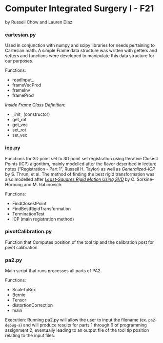 # Computer Integrated Surgery I - F21
by Russell Chow and Lauren Diaz

### cartesian.py
Used in conjunction with numpy and scipy libraries for needs pertaining to Cartesian math. A simple Frame data structure was written with getters and setters and functions were developed to manipulate this data structure for our purposes.

Functions:
- readInput_
- frameVecProd
- frameInv
- frameProd

*Inside Frame Class Definition:*
- \__init__ (constructor)
- get_rot
- get_vec
- set_rot
- set_vec

### icp.py
Functions for 3D point set to 3D point set registration using Iterative Closest Points (ICP) algorithm, mainly modelled after the flavor described in lecture notes ("Registration - Part 1", Russell H. Taylor) as well as *Generalized-ICP* by S. Thrun, et al. The method of finding the best rigid transformation was also modelled after [*Least-Squares Rigid Motion Using SVD*](https://igl.ethz.ch/projects/ARAP/svd_rot.pdf) by O. Sorkine-Hornung and M. Rabinovich.

Functions:
- FindClosestPoint
- FindBestRigidTransformation
- TerminationTest
- ICP (main registration method)

### pivotCalibration.py
Function that Computes position of the tool tip and the calibration post for pivot calibration.

### pa2.py
Main script that runs processes all parts of PA2.

Functions:
- ScaleToBox
- Bernie
- Tensor
- distortionCorrection
- main

Execution:
Running pa2.py will allow the user to input the filename (ex. `pa2-debug-a`) and will produce results for parts 1 
through 6 of programming assignment 2, eventually leading to an output file of the tool tip position relating to the 
input files.
